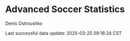 # Advanced Soccer Statistics
Denis Ostroushko

<!-- gfm -->

Last successful data update: 2025-03-25 09:16:24 CST
